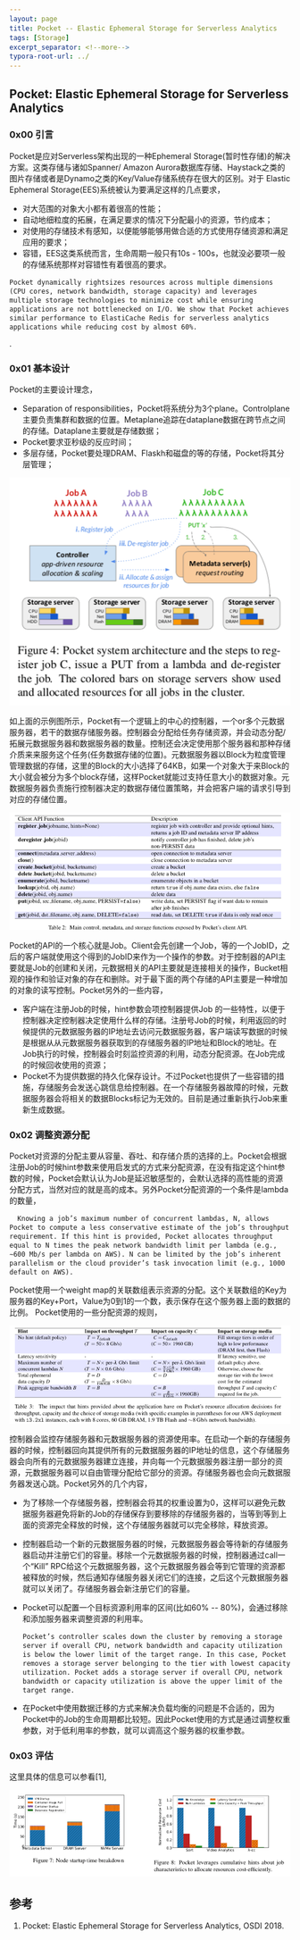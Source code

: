 ```yaml
---
layout: page
title: Pocket -- Elastic Ephemeral Storage for Serverless Analytics
tags: [Storage]
excerpt_separator: <!--more-->
typora-root-url: ../
---
```


## Pocket: Elastic Ephemeral Storage for Serverless Analytics 

### 0x00 引言

  Pocket是应对Serverless架构出现的一种Ephemeral Storage(暂时性存储)的解决方案。这类存储与诸如Spanner/ Amazon Aurora数据库存储、Haystack之类的图片存储或者是Dynamo之类的Key/Value存储系统存在很大的区别。对于 Elastic Ephemeral Storage(EES)系统被认为要满足这样的几点要求，

* 对大范围的对象大小都有着很高的性能；
* 自动地细粒度的拓展，在满足要求的情况下分配最小的资源，节约成本；
* 对使用的存储技术有感知，以便能够能够用做合适的方式使用存储资源和满足应用的要求；
* 容错，EES这类系统而言，生命周期一般只有10s - 100s，也就没必要项一般的存储系统那样对容错性有着很高的要求。

```
Pocket dynamically rightsizes resources across multiple dimensions (CPU cores, network bandwidth, storage capacity) and leverages multiple storage technologies to minimize cost while ensuring applications are not bottlenecked on I/O. We show that Pocket achieves similar performance to ElastiCache Redis for serverless analytics applications while reducing cost by almost 60%.
```

.

### 0x01 基本设计

 Pocket的主要设计理念，

* Separation of responsibilities，Pocket将系统分为3个plane。Controlplane主要负责集群和数据的位置。Metaplane追踪在dataplane数据在跨节点之间的存储。Dataplane主要就是存储数据；
* Pocket要求亚秒级的反应时间；
* 多层存储，Pocket要处理DRAM、Flaskh和磁盘的等的存储，Pocket将其分层管理；

![pocket-arch](/assets/img/pocket-arch.png)

  如上面的示例图所示，Pocket有一个逻辑上的中心的控制器，一个or多个元数据服务器，若干的数据存储服务器。控制器会分配给任务存储资源，并会动态分配/拓展元数据服务器和数据服务器的数量。控制还会决定使用那个服务器和那种存储介质来来服务这个任务(任务数据存储的位置)。元数据服务器以Block为粒度管理管理数据的存储，这里的Block的大小选择了64KB，如果一个对象大于来Block的大小就会被分为多个block存储，这样Pocket就能过支持任意大小的数据对象。元数据服务器负责施行控制器决定的数据存储位置策略，并会把客户端的请求引导到对应的存储位置。

![pocket-api](/assets/img/pocket-api.png) 

  Pocket的API的一个核心就是Job。Client会先创建一个Job，等的一个JobID，之后的客户端就使用这个得到的JobID来作为一个操作的参数。对于控制器的API主要就是Job的创建和关闭，元数据相关的API主要就是连接相关的操作，Bucket相观的操作和验证对象的存在和删除。对于最下面的两个存储的API主要是一种增加的对象的读写控制。Pocket另外的一些内容，

* 客户端在注册Job的时候，hint参数会项控制器提供Job 的一些特性，以便于控制器决定控制器决定使用什么样的存储。注册号Job的时候，利用返回的时候提供的元数据服务器的IP地址去访问元数据服务器，客户端读写数据的时候是根据从从元数据服务器获取到的存储服务器的IP地址和Block的地址。在Job执行的时候，控制器会时刻监控资源的利用，动态分配资源。在Job完成的时候回收使用的资源；
* Pocket不为提供数据的持久化保存设计。不过Pocket也提供了一些容错的措施，存储服务会发送心跳信息给控制器。在一个存储服务器故障的时候，元数据服务器会将相关的数据Blocks标记为无效的。目前是通过重新执行Job来重新生成数据。

### 0x02 调整资源分配

  Pocket对资源的分配主要从容量、吞吐、和存储介质的选择的上。Pocket会根据注册Job的时候hint参数来使用启发式的方式来分配资源，在没有指定这个hint参数的时候，Pocket会默认认为Job是延迟敏感型的，会默认选择的高性能的资源分配方式，当然对应的就是高的成本。另外Pocket分配资源的一个条件是lambda的数量，

```
  Knowing a job’s maximum number of concurrent lambdas, N, allows Pocket to compute a less conservative estimate of the job’s throughput requirement. If this hint is provided, Pocket allocates throughput equal to N times the peak network bandwidth limit per lambda (e.g., ∼600 Mb/s per lambda on AWS). N can be limited by the job’s inherent parallelism or the cloud provider’s task invocation limit (e.g., 1000 default on AWS).
```

 Pocket使用一个weight map的关联数组表示资源的分配。这个关联数组的Key为服务器的Key+Port，Value为0到1的一个数，表示保存在这个服务器上面的数据的比例。 Pocket使用的一些分配资源的规则，

![pocket-hint](/assets/img/pocket-hint.png)

  控制器会监控存储服务器和元数据服务器的资源使用率。在启动一个新的存储服务器的时候，控制器回向其提供所有的元数据服务器的IP地址的信息，这个存储服务器会向所有的元数据服务器建立连接，并向每一个元数据服务器注册一部分的资源，元数据服务器可以自由管理分配给它部分的资源。存储服务器也会向元数据服务器发送心跳。Pocket另外的几个内容，

* 为了移除一个存储服务器，控制器会将其的权重设置为0，这样可以避免元数据服务器避免将新的Job的存储保存到要移除的存储服务器的，当等到等到上面的资源完全释放的时候，这个存储服务器就可以完全移除，释放资源。

* 控制器启动一个新的元数据服务器的时候，元数据服务器会等待新的存储服务器启动并注册它们的容量。移除一个元数据服务器的时候，控制器通过call一个“Kill” RPC给这个元数据服务器，这个元数据服务器会等到它管理的资源都被释放的时候，然后通知存储服务器关闭它们的连接，之后这个元数据服务器就可以关闭了。存储服务器会新注册它们的容量。

* Pocket可以配置一个目标资源利用率的区间(比如60% -- 80%)，会通过移除和添加服务器来调整资源的利用率。

  ```
  Pocket’s controller scales down the cluster by removing a storage server if overall CPU, network bandwidth and capacity utilization is below the lower limit of the target range. In this case, Pocket removes a storage server belonging to the tier with lowest capacity utilization. Pocket adds a storage server if overall CPU, network bandwidth or capacity utilization is above the upper limit of the target range. 
  ```

* 在Pocket中使用数据迁移的方式来解决负载均衡的问题是不合适的，因为Pocket中的Job的生命周期都比较短。因此Pocket使用的方式是通过调整权重参数，对于低利用率的参数，就可以调高这个服务器的权重参数。



### 0x03 评估

 这里具体的信息可以参看[1],

![packet-perf](/assets/img/packet-perf.png)

## 参考

1. Pocket: Elastic Ephemeral Storage for Serverless Analytics, OSDI 2018.

